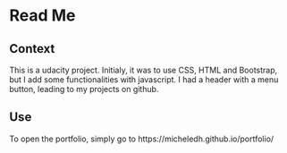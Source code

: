 <h1> Read Me </h1>

<h2> Context </h2>

<p> This is a udacity project. Initialy, it was to use CSS, HTML and Bootstrap, but I add some functionalities with javascript.
I had a header with a menu button, leading to my projects on github. </p>

<h2> Use </h2>

<p> To open the portfolio, simply go to https://micheledh.github.io/portfolio/ </p>
